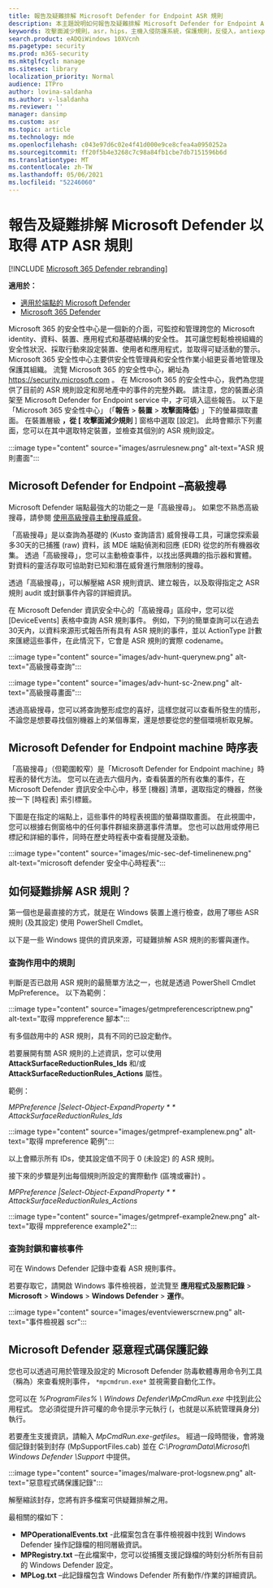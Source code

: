 ```yaml
---
title: 報告及疑難排解 Microsoft Defender for Endpoint ASR 規則
description: 本主題說明如何報告及疑難排解 Microsoft Defender for Endpoint ASR 規則
keywords: 攻擊面減少規則，asr，hips，主機入侵防護系統，保護規則，反侵入，antiexploit，exploit，感染防護，microsoft defender for endpoint
search.product: eADQiWindows 10XVcnh
ms.pagetype: security
ms.prod: m365-security
ms.mktglfcycl: manage
ms.sitesec: library
localization_priority: Normal
audience: ITPro
author: lovina-saldanha
ms.author: v-lsaldanha
ms.reviewer: ''
manager: dansimp
ms.custom: asr
ms.topic: article
ms.technology: mde
ms.openlocfilehash: c043e97d6c02e4f41d000e9ce8cfea4a0950252a
ms.sourcegitcommit: ff20f5b4e3268c7c98a84fb1cbe7db7151596b6d
ms.translationtype: MT
ms.contentlocale: zh-TW
ms.lasthandoff: 05/06/2021
ms.locfileid: "52246060"
---
```

# <a name="report-and-troubleshoot-microsoft-defender-for-atp-asr-rules"></a>報告及疑難排解 Microsoft Defender 以取得 ATP ASR 規則

[!INCLUDE [Microsoft 365 Defender rebranding](../../includes/microsoft-defender.md)]

**適用於：**

- [適用於端點的 Microsoft Defender](https://go.microsoft.com/fwlink/?linkid=2154037)
- [Microsoft 365 Defender](https://go.microsoft.com/fwlink/?linkid=2118804)

Microsoft 365 的安全性中心是一個新的介面，可監控和管理跨您的 Microsoft identity、資料、裝置、應用程式和基礎結構的安全性。 其可讓您輕鬆檢視組織的安全性狀況、採取行動來設定裝置、使用者和應用程式，並取得可疑活動的警示。 Microsoft 365 安全性中心主要供安全性管理員和安全性作業小組更妥善地管理及保護其組織。 流覽 Microsoft 365 的安全性中心，網址為 https://security.microsoft.com 。
在 Microsoft 365 的安全性中心，我們為您提供了目前的 ASR 規則設定和房地產中的事件的完整外觀。 請注意，您的裝置必須架至 Microsoft Defender for Endpoint service 中，才可填入這些報告。
以下是「Microsoft 365 安全性中心」 (「**報告**  >  **裝置**  >  **攻擊面降低**) 」下的螢幕擷取畫面。 在裝置層級 **，從 [** **攻擊面減少規則** ] 窗格中選取 [設定]。 此時會顯示下列畫面，您可以在其中選取特定裝置，並檢查其個別的 ASR 規則設定。

:::image type="content" source="images/asrrulesnew.png" alt-text="ASR 規則畫面":::

## <a name="microsoft-defender-for-endpoint--advanced-hunting"></a>Microsoft Defender for Endpoint –高級搜尋

Microsoft Defender 端點最強大的功能之一是「高級搜尋」。 如果您不熟悉高級搜尋，請參閱 [使用高級搜尋主動搜尋威脅](advanced-hunting-overview.md)。

「高級搜尋」是以查詢為基礎的 (Kusto 查詢語言) 威脅搜尋工具，可讓您探索最多30天的已捕獲 (raw) 資料，該 MDE 端點偵測和回應 (EDR) 從您的所有機器收集。 透過「高級搜尋」，您可以主動檢查事件，以找出感興趣的指示器和實體。 對資料的靈活存取可協助對已知和潛在威脅進行無限制的搜尋。

透過「高級搜尋」，可以解壓縮 ASR 規則資訊、建立報告，以及取得指定之 ASR 規則 audit 或封鎖事件內容的詳細資訊。

在 Microsoft Defender 資訊安全中心的「高級搜尋」區段中，您可以從 [DeviceEvents] 表格中查詢 ASR 規則事件。 例如，下列的簡單查詢可以在過去30天內，以資料來源形式報告所有具有 ASR 規則的事件，並以 ActionType 計數來匯總這些事件，在此情況下，它會是 ASR 規則的實際 codename。

:::image type="content" source="images/adv-hunt-querynew.png" alt-text="高級搜尋查詢":::

:::image type="content" source="images/adv-hunt-sc-2new.png" alt-text="高級搜尋畫面":::

透過高級搜尋，您可以將查詢整形成您的喜好，這樣您就可以查看所發生的情形，不論您是想要尋找個別機器上的某個專案，還是想要從您的整個環境析取見解。

## <a name="microsoft-defender-for-endpoint-machine-timeline"></a>Microsoft Defender for Endpoint machine 時序表

「高級搜尋」（但範圍較窄）是「Microsoft Defender for Endpoint machine」時程表的替代方法。 您可以在過去六個月內，查看裝置的所有收集的事件，在 Microsoft Defender 資訊安全中心中，移至 [機器] 清單，選取指定的機器，然後按一下 [時程表] 索引標籤。

下圖是在指定的端點上，這些事件的時程表視圖的螢幕擷取畫面。  在此視圖中，您可以根據右側窗格中的任何事件群組來篩選事件清單。 您也可以啟用或停用已標記和詳細的事件，同時在歷史時程表中查看提醒及滾動。

:::image type="content" source="images/mic-sec-def-timelinenew.png" alt-text="microsoft defender 安全中心時程表":::

## <a name="how-to-troubleshoot-asr-rules"></a>如何疑難排解 ASR 規則？

第一個也是最直接的方式，就是在 Windows 裝置上進行檢查，啟用了哪些 ASR 規則 (及其設定) 使用 PowerShell Cmdlet。

以下是一些 Windows 提供的資訊來源，可疑難排解 ASR 規則的影響與運作。

### <a name="querying-which-rules-are-active"></a>查詢作用中的規則
判斷是否已啟用 ASR 規則的最簡單方法之一，也就是透過 PowerShell Cmdlet MpPreference。
以下為範例：

:::image type="content" source="images/getmpreferencescriptnew.png" alt-text="取得 mppreference 腳本":::

有多個啟用中的 ASR 規則，具有不同的已設定動作。

若要展開有關 ASR 規則的上述資訊，您可以使用 **AttackSurfaceReductionRules_Ids** 和/或 **AttackSurfaceReductionRules_Actions** 屬性。

範例：

*MPPreference |Select-Object-ExpandProperty * * AttackSurfaceReductionRules_Ids*

:::image type="content" source="images/getmpref-examplenew.png" alt-text="取得 mpreference 範例":::

以上會顯示所有 IDs，使其設定值不同于 0 (未設定) 的 ASR 規則。

接下來的步驟是列出每個規則所設定的實際動作 (區塊或審計) 。 

*MPPreference |Select-Object-ExpandProperty * * AttackSurfaceReductionRules_Actions*

:::image type="content" source="images/getmpref-example2new.png" alt-text="取得 mppreference example2":::

### <a name="querying-blocking-and-auditing-events"></a>查詢封鎖和審核事件
可在 Windows Defender 記錄中查看 ASR 規則事件。

若要存取它，請開啟 Windows 事件檢視器，並流覽至 **應用程式及服務記錄**  >  **Microsoft**  >  **Windows**  >  **Windows Defender**  >  **運作**。

:::image type="content" source="images/eventviewerscrnew.png" alt-text="事件檢視器 scr":::

## <a name="microsoft-defender-malware-protection-logs"></a>Microsoft Defender 惡意程式碼保護記錄
您也可以透過可用於管理及設定的 Microsoft Defender 防毒軟體專用命令列工具（稱為）來查看規則事件， `*mpcmdrun.exe*` 並視需要自動化工作。

您可以在 *%ProgramFiles% \ Windows Defender\MpCmdRun.exe* 中找到此公用程式。 您必須從提升許可權的命令提示字元執行 (，也就是以系統管理員身分) 執行。

若要產生支援資訊，請輸入 *MpCmdRun.exe-getfiles*。 經過一段時間後，會將幾個記錄封裝到封存 (MpSupportFiles.cab) 並在 *C:\ProgramData\Microsoft\ Windows Defender \Support* 中提供。

:::image type="content" source="images/malware-prot-logsnew.png" alt-text="惡意程式碼保護記錄":::

解壓縮該封存，您將有許多檔案可供疑難排解之用。

最相關的檔如下：

- **MPOperationalEvents.txt** -此檔案包含在事件檢視器中找到 Windows Defender 操作記錄檔的相同層級資訊。
- **MPRegistry.txt** –在此檔案中，您可以從捕獲支援記錄檔的時刻分析所有目前的 Windows Defender 設定。
- **MPLog.txt** –此記錄檔包含 Windows Defender 所有動作/作業的詳細資訊。
